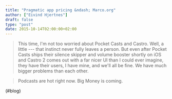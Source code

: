 ```yaml
---
title: "Pragmatic app pricing &ndash; Marco.org"
author: ["Eivind Hjertnes"]
draft: false
type: "post"
date: 2015-10-14T02:00:00+02:00
---
```


> This time, I'm not too worried about Pocket Casts and Castro. Well, a
> little --- that instinct never fully leaves a person. But even after
> Pocket Casts ships their silence skipper and volume booster shortly on
> iOS and Castro 2 comes out with a far nicer UI than I could ever
> imagine, they have their users, I have mine, and we'll all be fine. We
> have much bigger problems than each other.

<!--quoteend-->

> Podcasts are hot right now. Big Money is coming.

(#blog)
